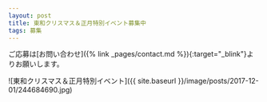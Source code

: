 ```yaml
---
layout: post
title: 東和クリスマス＆正月特別イベント募集中
tags: 募集
---
```


ご応募は[お問い合わせ]({% link _pages/contact.md %}){:target="_blink"}よりお願いします。


![東和クリスマス＆正月特別イベント]({{ site.baseurl }}/image/posts/2017-12-01/244684690.jpg)
